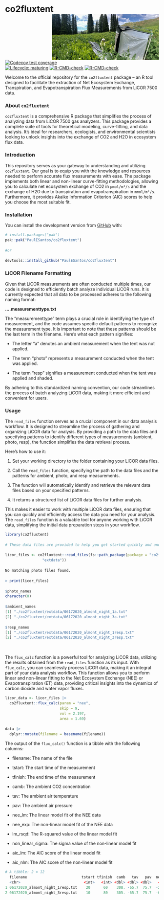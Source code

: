 
<!-- README.md is generated from README.Rmd. Please edit that file -->

# co2fluxtent <a href='https://github.com/PaulESantos/co2fluxtent'><img src='man/figures/tent.jfif' align="right" height="150" width="350" /></a>

<!-- badges: start -->

[![Codecov test
coverage](https://codecov.io/gh/r-lib/lifecycle/branch/master/graph/badge.svg)](https://app.codecov.io/gh/r-lib/lifecycle?branch=master)  
[![Lifecycle:
maturing](https://img.shields.io/badge/lifecycle-maturing-blue.svg)](https://lifecycle.r-lib.org/articles/stages.html#maturing)
[![R-CMD-check](https://github.com/PaulESantos/co2fluxtent/workflows/R-CMD-check/badge.svg)](https://github.com/PaulESantos/co2fluxtent/actions)
[![R-CMD-check](https://github.com/PaulESantos/co2fluxtent/actions/workflows/R-CMD-check.yaml/badge.svg)](https://github.com/PaulESantos/co2fluxtent/actions/workflows/R-CMD-check.yaml)
<!-- badges: end -->

Welcome to the official repository for the `co2fluxtent` package – an R
tool designed to facilitate the extraction of Net Ecosystem Exchange,
Transpiration, and Evapotranspiration Flux Measurements from LiCOR 7500
data.

### About `co2fluxtent`

`co2fluxtent` is a comprehensive R package that simplifies the process
of analyzing data from LiCOR 7500 gas analyzers. This package provides a
complete suite of tools for theoretical modeling, curve-fitting, and
data analysis. It’s ideal for researchers, ecologists, and environmental
scientists looking to unlock insights into the exchange of CO2 and H2O
in ecosystem flux data.

### Introduction

This repository serves as your gateway to understanding and utilizing
`co2fluxtent`. Our goal is to equip you with the knowledge and resources
needed to perform accurate flux measurements with ease. The package
implements both linear and non-linear curve-fitting methodologies,
allowing you to calculate net ecosystem exchange of CO2 in `µmol/m²/s`
and the exchange of H2O due to transpiration and evapotranspiration in
`mmol/m²/s`. Furthermore, it provides Akaike Information Criterion (AIC)
scores to help you choose the most suitable fit.

### Installation

You can install the development version from
[GitHub](https://github.com/) with:

``` r
# install.packages("pak")
pak::pak("PaulESantos/co2fluxtent")

#or

devtools::install_github("PaulESantos/co2fluxtent")
```

### LiCOR Filename Formatting

Given that LiCOR measurements are often conducted multiple times, our
code is designed to efficiently batch analyze individual LiCOR runs. It
is currently expected that all data to be processed adheres to the
following naming format:

**….measurementtype.txt**

The “measurementtype” term plays a crucial role in identifying the type
of measurement, and the code assumes specific default patterns to
recognize the measurement type. It is important to note that these
patterns should be the last term in the filename. Here’s what each
pattern signifies:

- The letter “a” denotes an ambient measurement when the tent was not
  applied.

- The term “photo” represents a measurement conducted when the tent was
  applied.

- The term “resp” signifies a measurement conducted when the tent was
  applied and shaded.

By adhering to this standardized naming convention, our code streamlines
the process of batch analyzing LiCOR data, making it more efficient and
convenient for users.

### Usage

The `read_files` function serves as a crucial component in our data
analysis workflow. It is designed to streamline the process of gathering
and organizing LiCOR data for analysis. By providing a path to the data
files and specifying patterns to identify different types of
measurements (ambient, photo, resp), the function simplifies the data
retrieval process.

Here’s how to use it:

1.  Set your working directory to the folder containing your LiCOR data
    files.

2.  Call the `read_files` function, specifying the path to the data
    files and the patterns for ambient, photo, and resp measurements.

3.  The function will automatically identify and retrieve the relevant
    data files based on your specified patterns.

4.  It returns a structured list of LiCOR data files for further
    analysis.

This makes it easier to work with multiple LiCOR data files, ensuring
that you can quickly and efficiently access the data you need for your
analysis. The `read_files` function is a valuable tool for anyone
working with LiCOR data, simplifying the initial data preparation steps
in your workflow.

``` r
library(co2fluxtent)

# These data files are provided to help you get started quickly and understand the data processing workflow

licor_files <- co2fluxtent::read_files(fs::path_package(package = "co2fluxtent",
                 "extdata"))
                 
No matching photo files found.

> print(licor_files)

$photo_names
character(0)

$ambient_names
[1] "./co2fluxtent/extdata/06172020_almont_night_1a.txt"
[2] "./co2fluxtent/extdata/06172020_almont_night_3a.txt"

$resp_names
[1] "./co2fluxtent/extdata/06172020_almont_night_1resp.txt"
[2] "./co2fluxtent/extdata/06172020_almont_night_3resp.txt"
                 
                 
```

The `flux_calc` function is a powerful tool for analyzing LiCOR data,
utilizing the results obtained from the `read_files` function as its
input. With `flux_calc`, you can seamlessly process LiCOR data, making
it an integral part of your data analysis workflow. This function allows
you to perform linear and non-linear fitting to the Net Ecosystem
Exchange (NEE) or Evapotranspiration (ET) data, providing critical
insights into the dynamics of carbon dioxide and water vapor fluxes.

``` r
licor_data <- licor_files |> 
  co2fluxtent::flux_calc(param = "nee", 
                         skip = 9,
                         vol = 2.197, 
                         area = 1.69)
  
data |> 
  dplyr::mutate(filename = basename(filename)) 
```

The output of the `flux_calc()` function is a tibble with the following
columns:

- filename: The name of the file

- tstart: The start time of the measurement

- tfinish: The end time of the measurement

- camb: The ambient CO2 concentration

- tav: The ambient air temperature

- pav: The ambient air pressure

- nee_lm: The linear model fit of the NEE data

- nee_exp: The non-linear model fit of the NEE data

- lm_rsqd: The R-squared value of the linear model fit

- non_linear_sigma: The sigma value of the non-linear model fit

- aic_lm: The AIC score of the linear model fit

- aic_nlm: The AIC score of the non-linear model fit

``` r
# A tibble: 2 × 12
  filename                         tstart tfinish  camb   tav   pav  nee_lm nee_exp lm_rsqd non_linear_sigma aic_lm aic_nlm
  <chr>                             <int>   <int> <dbl> <dbl> <dbl>   <dbl>   <dbl>   <dbl>        <dbl>      <dbl>   <dbl>
1 06172020_almont_night_1resp.txt    20      60    308. -65.7  75.7  -25.5   -12.0    0.952         3.23       137.    211. 
2 06172020_almont_night_3resp.txt    10      80    305. -65.7  75.7  -0.194  -0.157   0.0369        0.364      60.9    61.2
```
